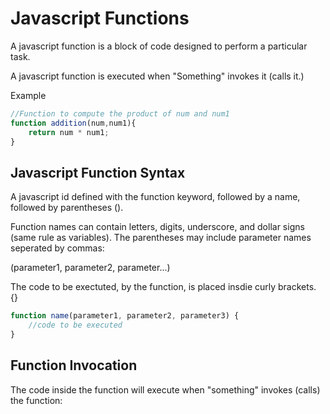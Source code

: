 # Javascript Functions
A javascript function is a block of code designed to perform a particular task.

A javascript function is executed when "Something" invokes it (calls it.)

Example
```js
//Function to compute the product of num and num1
function addition(num,num1){
    return num * num1;
}
```
## Javascript Function Syntax
A javascript id defined with the function keyword, followed by a name, followed by parentheses ().

Function names can contain letters, digits, underscore, and dollar signs (same rule as variables). The parentheses may include parameter names seperated by commas:

(parameter1, parameter2, parameter...)

The code to be exectuted, by the function, is placed insdie curly brackets. {}

```js
function name(parameter1, parameter2, parameter3) {
    //code to be executed 
}
```

## Function Invocation
The code inside the function will execute when "something"  invokes (calls) the function:

